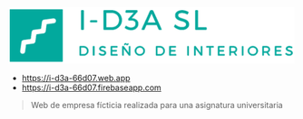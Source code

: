 ![](https://raw.githubusercontent.com/pablma13/I-D3A/main/img/LogoConNombre.png)
- https://i-d3a-66d07.web.app 
- https://i-d3a-66d07.firebaseapp.com
> Web de empresa fícticia realizada para una asignatura universitaria
